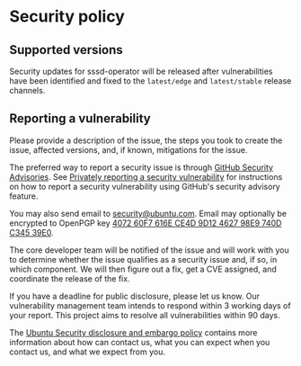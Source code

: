 # Security policy

## Supported versions

Security updates for sssd-operator will be released after vulnerabilities have been identified and fixed to
the `latest/edge` and `latest/stable` release channels.

## Reporting a vulnerability

Please provide a description of the issue, the steps you took to create the issue, affected versions, and, if known,
mitigations for the issue.

The preferred way to report a security issue is through [GitHub Security Advisories][gsa]. See
[Privately reporting a security vulnerability][how-to-sec-vuln] for instructions on how to report a security vulnerability
using GitHub's security advisory feature.

[gsa]: https://github.com/canonical/sssd-operator/security/advisories/new
[how-to-sec-vuln]: https://docs.github.com/en/code-security/security-advisories/guidance-on-reporting-and-writing/privately-reporting-a-security-vulnerability

You may also send email to [security@ubuntu.com](mailto:security@ubuntu.com). Email may optionally be encrypted to OpenPGP
key [4072 60F7 616E CE4D 9D12 4627 98E9 740D C345 39E0][pgp-key].

[pgp-key]: https://keyserver.ubuntu.com/pks/lookup?op=get&search=0x407260f7616ece4d9d12462798e9740dc34539e0

The core developer team will be notified of the issue and will work with you to determine whether the issue
qualifies as a security issue and, if so, in which component. We will then figure out a fix, get a CVE assigned, and
coordinate the release of the fix.

If you have a deadline for public disclosure, please let us know. Our vulnerability management team intends to respond
within 3 working days of your report. This project aims to resolve all vulnerabilities within 90 days.

The [Ubuntu Security disclosure and embargo policy](https://ubuntu.com/security/disclosure-policy) contains more
information about how can contact us, what you can expect when you contact us, and what we expect from you.
